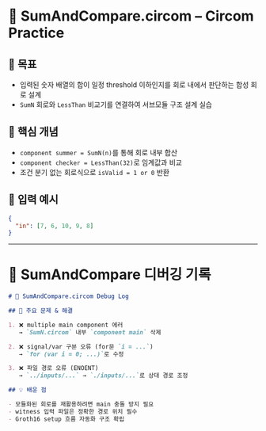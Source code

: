 # 🔁 SumAndCompare.circom – Circom Practice

## 🎯 목표

- 입력된 숫자 배열의 합이 일정 threshold 이하인지를 회로 내에서 판단하는 합성 회로 설계
- `SumN` 회로와 `LessThan` 비교기를 연결하여 서브모듈 구조 설계 실습

## 🧩 핵심 개념

- `component summer = SumN(n)`를 통해 회로 내부 합산
- `component checker = LessThan(32)`로 임계값과 비교
- 조건 분기 없는 회로식으로 `isValid = 1 or 0` 반환

## 🧮 입력 예시

```json
{
  "in": [7, 6, 10, 9, 8]
}
```

---

# 🐞 SumAndCompare 디버깅 기록

```markdown
# 🐛 SumAndCompare.circom Debug Log

## 🔎 주요 문제 & 해결

1. ❌ multiple main component 에러  
   → `SumN.circom` 내부 `component main` 삭제

2. ❌ signal/var 구분 오류 (for문 `i = ...`)  
   → `for (var i = 0; ...)`로 수정

3. ❌ 파일 경로 오류 (ENOENT)  
   → `../inputs/...` → `./inputs/...`로 상대 경로 조정

## 💡 배운 점

- 모듈화된 회로를 재활용하려면 main 충돌 방지 필요
- witness 입력 파일은 정확한 경로 위치 필수
- Groth16 setup 흐름 자동화 구조 확립
```
